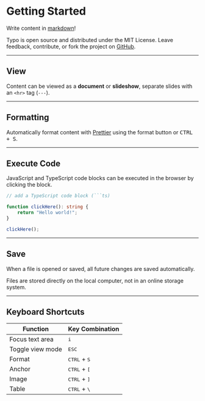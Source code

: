 # Getting Started

Write content in [markdown](https://www.markdownguide.org/cheat-sheet/#basic-syntax)!

Typo is open source and distributed under the MIT License. Leave feedback, contribute, or fork the project on [GitHub](https://github.com/rossrobino/typo).

---

## View

Content can be viewed as a **document** or **slideshow**, separate slides with an `<hr>` tag (`---`).

---

## Formatting

Automatically format content with [Prettier](https://prettier.io) using the format button or <kbd>CTRL + S</kbd>.

---

## Execute Code

JavaScript and TypeScript code blocks can be executed in the browser by clicking the block.

````ts
// add a TypeScript code block (```ts)

function clickHere(): string {
	return "Hello world!";
}

clickHere();
````

---

## Save

When a file is opened or saved, all future changes are saved automatically.

Files are stored directly on the local computer, not in an online storage system.

---

## Keyboard Shortcuts

| Function         | Key Combination                 |
| ---------------- | ------------------------------- |
| Focus text area  | <kbd>i</kbd>                    |
| Toggle view mode | <kbd>ESC</kbd>                  |
| Format           | <kbd>CTRL</kbd> + <kbd>S</kbd>  |
| Anchor           | <kbd>CTRL</kbd> + <kbd>\[</kbd> |
| Image            | <kbd>CTRL</kbd> + <kbd>\]</kbd> |
| Table            | <kbd>CTRL</kbd> + <kbd>\\</kbd> |
